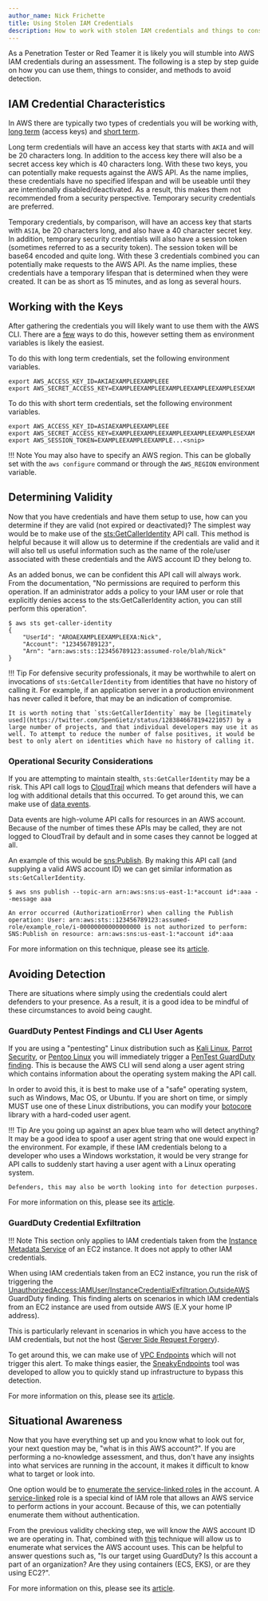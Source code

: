 ```yaml
---
author_name: Nick Frichette
title: Using Stolen IAM Credentials
description: How to work with stolen IAM credentials and things to consider.
---
```


As a Penetration Tester or Red Teamer it is likely you will stumble into AWS IAM credentials during an assessment. The following is a step by step guide on how you can use them, things to consider, and methods to avoid detection.

## IAM Credential Characteristics

In AWS there are typically two types of credentials you will be working with, [long term](https://docs.aws.amazon.com/IAM/latest/UserGuide/id_credentials_access-keys.html) (access keys) and [short term](https://docs.aws.amazon.com/IAM/latest/UserGuide/id_credentials_temp.html).

Long term credentials will have an access key that starts with `AKIA` and will be 20 characters long. In addition to the access key there will also be a secret access key which is 40 characters long. With these two keys, you can potentially make requests against the AWS API. As the name implies, these credentials have no specified lifespan and will be useable until they are intentionally disabled/deactivated. As a result, this makes them not recommended from a security perspective. Temporary security credentials are preferred.

Temporary credentials, by comparison, will have an access key that starts with `ASIA`, be 20 characters long, and also have a 40 character secret key. In addition, temporary security credentials will also have a session token (sometimes referred to as a security token). The session token will be base64 encoded and quite long. With these 3 credentials combined you can potentially make requests to the AWS API. As the name implies, these credentials have a temporary lifespan that is determined when they were created. It can be as short as 15 minutes, and as long as several hours.

## Working with the Keys

After gathering the credentials you will likely want to use them with the AWS CLI. There are a [few](https://docs.aws.amazon.com/cli/latest/userguide/cli-configure-quickstart.html) ways to do this, however setting them as environment variables is likely the easiest. 

To do this with long term credentials, set the following environment variables.

```
export AWS_ACCESS_KEY_ID=AKIAEXAMPLEEXAMPLEEE
export AWS_SECRET_ACCESS_KEY=EXAMPLEEXAMPLEEXAMPLEEXAMPLEEXAMPLESEXAM
```

To do this with short term credentials, set the following environment variables.

```
export AWS_ACCESS_KEY_ID=ASIAEXAMPLEEXAMPLEEE
export AWS_SECRET_ACCESS_KEY=EXAMPLEEXAMPLEEXAMPLEEXAMPLEEXAMPLESEXAM
export AWS_SESSION_TOKEN=EXAMPLEEXAMPLEEXAMPLE...<snip>
```

!!! Note
    You may also have to specify an AWS region. This can be globally set with the `aws configure` command or through the `AWS_REGION` environment variable.

## Determining Validity

Now that you have credentials and have them setup to use, how can you determine if they are valid (not expired or deactivated)? The simplest way would be to make use of the [sts:GetCallerIdentity](https://awscli.amazonaws.com/v2/documentation/api/latest/reference/sts/get-caller-identity.html) API call. This method is helpful because it will allow us to determine if the credentials are valid and it will also tell us useful information such as the name of the role/user associated with these credentials and the AWS account ID they belong to.

As an added bonus, we can be confident this API call will always work. From the documentation, "No permissions are required to perform this operation. If an administrator adds a policy to your IAM user or role that explicitly denies access to the sts:GetCallerIdentity action, you can still perform this operation".

```
$ aws sts get-caller-identity
{
    "UserId": "AROAEXAMPLEEXAMPLEEXA:Nick",
    "Account": "123456789123",
    "Arn": "arn:aws:sts::123456789123:assumed-role/blah/Nick"
}
```

!!! Tip
    For defensive security professionals, it may be worthwhile to alert on invocations of `sts:GetCallerIdentity` from identities that have no history of calling it. For example, if an application server in a production environment has never called it before, that may be an indication of compromise.

    It is worth noting that `sts:GetCallerIdentity` may be [legitimately used](https://twitter.com/SpenGietz/status/1283846678194221057) by a large number of projects, and that individual developers may use it as well. To attempt to reduce the number of false positives, it would be best to only alert on identities which have no history of calling it.

### Operational Security Considerations

If you are attempting to maintain stealth, `sts:GetCallerIdentity` may be a risk. This API call logs to [CloudTrail](https://docs.aws.amazon.com/awscloudtrail/latest/userguide/cloudtrail-user-guide.html) which means that defenders will have a log with additional details that this occurred. To get around this, we can make use of [data events](https://aws.amazon.com/premiumsupport/knowledge-center/cloudtrail-data-management-events/).

Data events are high-volume API calls for resources in an AWS account. Because of the number of times these APIs may be called, they are not logged to CloudTrail by default and in some cases they cannot be logged at all.

An example of this would be [sns:Publish](/aws/enumeration/whoami/#sns-publish). By making this API call (and supplying a valid AWS account ID) we can get similar information as `sts:GetCallerIdentity`.

```
$ aws sns publish --topic-arn arn:aws:sns:us-east-1:*account id*:aaa --message aaa

An error occurred (AuthorizationError) when calling the Publish operation: User: arn:aws:sts::123456789123:assumed-role/example_role/i-00000000000000000 is not authorized to perform: SNS:Publish on resource: arn:aws:sns:us-east-1:*account id*:aaa
```

For more information on this technique, please see its [article](/aws/enumeration/whoami/).

## Avoiding Detection

There are situations where simply using the credentials could alert defenders to your presence. As a result, it is a good idea to be mindful of these circumstances to avoid being caught.

### GuardDuty Pentest Findings and CLI User Agents

If you are using a "pentesting" Linux distribution such as [Kali Linux](https://www.kali.org/), [Parrot Security](https://www.parrotsec.org/), or [Pentoo Linux](https://www.pentoo.ch/) you will immediately trigger a [PenTest GuardDuty finding](https://docs.aws.amazon.com/guardduty/latest/ug/guardduty_finding-types-iam.html#pentest-iam-kalilinux). This is because the AWS CLI will send along a user agent string which contains information about the operating system making the API call.

In order to avoid this, it is best to make use of a "safe" operating system, such as Windows, Mac OS, or Ubuntu. If you are short on time, or simply MUST use one of these Linux distributions, you can modify your [botocore](https://github.com/boto/botocore) library with a hard-coded user agent.

!!! Tip
    Are you going up against an apex blue team who will detect anything? It may be a good idea to spoof a user agent string that one would expect in the environment. For example, if these IAM credentials belong to a developer who uses a Windows workstation, it would be very strange for API calls to suddenly start having a user agent with a Linux operating system.

    Defenders, this may also be worth looking into for detection purposes.

For more information on this, please see its [article](/aws/avoiding-detection/guardduty-pentest/).

### GuardDuty Credential Exfiltration

!!! Note
    This section only applies to IAM credentials taken from the [Instance Metadata Service](/aws/general-knowledge/intro_metadata_service/) of an EC2 instance. It does not apply to other IAM credentials.

When using IAM credentials taken from an EC2 instance, you run the risk of triggering the [UnauthorizedAccess:IAMUser/InstanceCredentialExfiltration.OutsideAWS](https://docs.aws.amazon.com/guardduty/latest/ug/guardduty_finding-types-iam.html#unauthorizedaccess-iam-instancecredentialexfiltrationoutsideaws) GuardDuty finding. This finding alerts on scenarios in which IAM credentials from an EC2 instance are used from outside AWS (E.X your home IP address).

This is particularly relevant in scenarios in which you have access to the IAM credentials, but not the host ([Server Side Request Forgery](https://portswigger.net/web-security/ssrf)).

To get around this, we can make use of [VPC Endpoints](https://docs.aws.amazon.com/vpc/latest/privatelink/concepts.html) which will not trigger this alert. To make things easier, the [SneakyEndpoints](https://github.com/Frichetten/SneakyEndpoints) tool was developed to allow you to quickly stand up infrastructure to bypass this detection.

For more information on this, please see its [article](/aws/avoiding-detection/steal-keys-undetected/).

## Situational Awareness

Now that you have everything set up and you know what to look out for, your next question may be, "what is in this AWS account?". If you are performing a no-knowledge assessment, and thus, don't have any insights into what services are running in the account, it makes it difficult to know what to target or look into.

One option would be to [enumerate the service-linked roles](/aws/enumeration/enum_iam_user_role/) in the account. A [service-linked](https://docs.aws.amazon.com/IAM/latest/UserGuide/using-service-linked-roles.html) role is a special kind of IAM role that allows an AWS service to perform actions in your account. Because of this, we can potentially enumerate them without authentication. 

From the previous validity checking step, we will know the AWS account ID we are operating in. That, combined with [this](/aws/enumeration/enum_iam_user_role/) technique will allow us to enumerate what services the AWS account uses. This can be helpful to answer questions such as, "Is our target using GuardDuty? Is this account a part of an organization? Are they using containers (ECS, EKS), or are they using EC2?".

For more information on this, please see its [article](/aws/enumeration/enum_iam_user_role/).